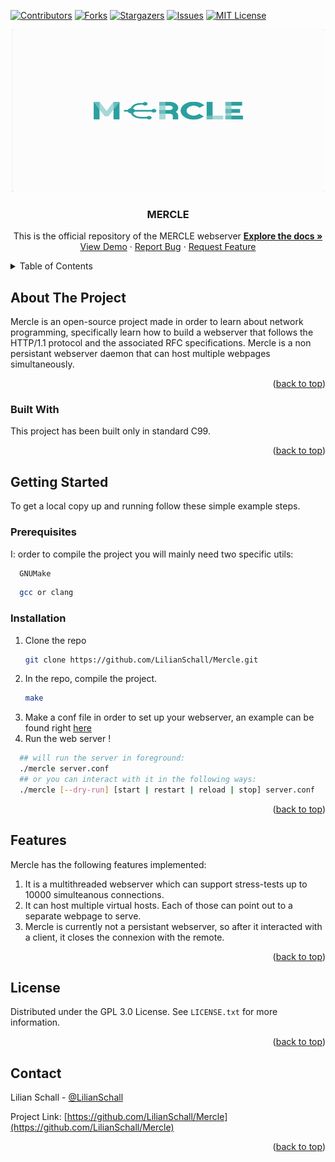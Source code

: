 <div id="top"></div>

[![Contributors][contributors-shield]][contributors-url]
[![Forks][forks-shield]][forks-url]
[![Stargazers][stars-shield]][stars-url]
[![Issues][issues-shield]][issues-url]
[![MIT License][license-shield]][license-url]



<!-- PROJECT LOGO -->
<div align="center">
  <a href="https://github.com/LilianSchall/Mercle">
    <img src="images/Mercle.png" alt="Logo" width="500" height="260">
  </a>

  <h3 align="center">MERCLE</h3>
  <p align="center">
    This is the official repository of the MERCLE webserver
    <a href="https://github.com/LilianSchall/Mercle"><strong>Explore the docs »</strong></a>
    <a href="https://github.com/LilianSchall/Mercle/">View Demo</a>
    ·
    <a href="https://github.com/LilianSchall/Mercle/issues">Report Bug</a>
    ·
    <a href="https://github.com/LilianSchall/Mercle/issues">Request Feature</a>
  </p>
</div>



<!-- TABLE OF CONTENTS -->
<details>
  <summary>Table of Contents</summary>
  <ol>
    <li>
      <a href="#about-the-project">About The Project</a>
      <ul>
        <li><a href="#built-with">Built With</a></li>
      </ul>
    </li>
    <li>
      <a href="#getting-started">Getting Started</a>
      <ul>
        <li><a href="#prerequisites">Prerequisites</a></li>
        <li><a href="#installation">Installation</a></li>
      </ul>
    </li>
    <li><a href="#features">Features</a></li>
    <li><a href="#license">License</a></li>
    <li><a href="#contact">Contact</a></li>
  </ol>
</details>

<!-- ABOUT THE PROJECT -->
## About The Project

Mercle is an open-source project made in order to learn about network programming, specifically learn how to build a webserver that follows the HTTP/1.1 protocol and the associated RFC specifications. 
Mercle is a non persistant webserver daemon that can host multiple webpages simultaneously.
<p align="right">(<a href="#top">back to top</a>)</p>

### Built With

This project has been built only in standard C99.

<p align="right">(<a href="#top">back to top</a>)</p>

<!-- GETTING STARTED -->
## Getting Started

To get a local copy up and running follow these simple example steps.

### Prerequisites

I: order to compile the project you will mainly need two specific utils:
  ```sh
    GNUMake
  ```
  ```sh
    gcc or clang
  ```  

### Installation

1. Clone the repo
   ```sh
   git clone https://github.com/LilianSchall/Mercle.git
   ```
2. In the repo, compile the project.
   ```sh
   make
   ```
3. Make a conf file in order to set up your webserver, an example can be found right <a href="https://github.com/LilianSchall/Mircle/example/example.conf/"> here </a>
4. Run the web server !
  ```sh
    ## will run the server in foreground:
    ./mercle server.conf
    ## or you can interact with it in the following ways:
    ./mercle [--dry-run] [start | restart | reload | stop] server.conf
  ```

<p align="right">(<a href="#top">back to top</a>)</p>


<!-- FEATURES -->
## Features

Mercle has the following features implemented:
1. It is a multithreaded webserver which can support stress-tests up to 10000 simulteanous connections.
2. It can host multiple virtual hosts. Each of those can point out to a separate webpage to serve.
3. Mercle is currently not a persistant webserver, so after it interacted with a client, it closes the connexion with the remote.

<p align="right">(<a href="#top">back to top</a>)</p>

<!-- LICENSE -->
## License

Distributed under the GPL 3.0 License. See `LICENSE.txt` for more information.

<p align="right">(<a href="#top">back to top</a>)</p>



<!-- CONTACT -->
## Contact

Lilian Schall - [@LilianSchall](https://twitter.com/LilianSchall)

Project Link: [https://github.com/LilianSchall/Mercle](https://github.com/LilianSchall/Mercle)

<p align="right">(<a href="#top">back to top</a>)</p>

[contributors-shield]: https://img.shields.io/github/contributors/LilianSchall/Mercle.svg?style=for-the-badge
[contributors-url]: https://github.com/LilianSchall/Mercle/graphs/contributors
[forks-shield]: https://img.shields.io/github/forks/LilianSchall/Mercle.svg?style=for-the-badge
[forks-url]: https://github.com/LilianSchall/Mercle/network/members
[stars-shield]: https://img.shields.io/github/stars/LilianSchall/Mercle.svg?style=for-the-badge
[stars-url]: https://github.com/LilianSchall/Mercle/stargazers
[issues-shield]: https://img.shields.io/github/issues/LilianSchall/Mercle.svg?style=for-the-badge
[issues-url]: https://github.com/LilianSchall/Mercle/issues
[license-shield]: https://img.shields.io/github/license/LilianSchall/Mercle.svg?style=for-the-badge
[license-url]: https://github.com/LilianSchall/Mercle/blob/main/LICENSE
